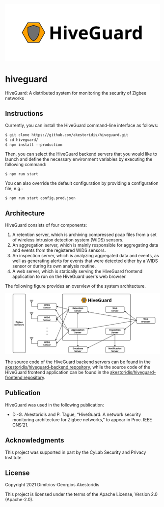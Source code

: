<img src="https://github.com/akestoridis/hiveguard/raw/a9bff35964406c9ef4ad5c21f4ea7263747ae3ce/hiveguard-header.png">

# hiveguard

HiveGuard: A distributed system for monitoring the security of Zigbee networks


## Instructions

Currently, you can install the HiveGuard command-line interface as follows:
```console
$ git clone https://github.com/akestoridis/hiveguard.git
$ cd hiveguard/
$ npm install --production
```

Then, you can select the HiveGuard backend servers that you would like to launch and define the necessary environment variables by executing the following command:
```console
$ npm run start
```

You can also override the default configuration by providing a configuration file, e.g.:
```console
$ npm run start config.prod.json
```


## Architecture

HiveGuard consists of four components:

1. A retention server, which is archiving compressed pcap files from a set of wireless intrusion detection system (WIDS) sensors.
2. An aggregation server, which is mainly responsible for aggregating data and events from the registered WIDS sensors.
3. An inspection server, which is analyzing aggregated data and events, as well as generating alerts for events that were detected either by a WIDS sensor or during its own analysis routine.
4. A web server, which is statically serving the HiveGuard frontend application to run on the HiveGuard user's web browser.

The following figure provides an overview of the system architecture.

<img src="https://github.com/akestoridis/hiveguard/raw/3599091ad49b3493d4939ab9826b837807c610ea/hiveguard-architecture.png">

The source code of the HiveGuard backend servers can be found in the [akestoridis/hiveguard-backend repository](https://github.com/akestoridis/hiveguard-backend), while the source code of the HiveGuard frontend application can be found in the [akestoridis/hiveguard-frontend repository](https://github.com/akestoridis/hiveguard-frontend).


## Publication

HiveGuard was used in the following publication:

* D.-G. Akestoridis and P. Tague, “HiveGuard: A network security monitoring architecture for Zigbee networks,” to appear in Proc. IEEE CNS’21.


## Acknowledgments

This project was supported in part by the CyLab Security and Privacy Institute.


## License

Copyright 2021 Dimitrios-Georgios Akestoridis

This project is licensed under the terms of the Apache License, Version 2.0 (Apache-2.0).
